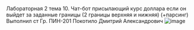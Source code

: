 Лабораторная 2 тема 10. Чат-бот присылающий курс доллара если он выйдет за заданные границы (2 границы верхняя и нижняя) (+парсинг)
Выполнил ст Гр. ПИН-201 Покотило Дмитрий Александрович
![image](https://github.com/supertaco40/Lab2/assets/106879476/3a22ab58-f603-42a7-8344-f134ed3eafbc)
